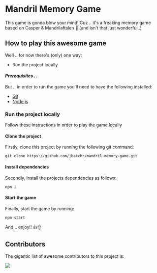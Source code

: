 # Mandril Memory Game

This game is gonna blow your mind! Cuz .. it's a freaking memory game based on Casper & Mandrilaftalen 🥳 (and isn't that just wonderful..)

## How to play this awesome game

Well .. for now there's (only) one way:

- Run the project locally

#### _Prerequisites_ ..

But .. in order to run the game you'll need to have the following installed:

- [Git](https://git-scm.com/)
- [Node.js](https://nodejs.org/en/)

### Run the project locally

Follow these instructions in order to play the game locally

#### Clone the project

Firstly, clone this project by running the following git command:

```git
git clone https://github.com/jbakchr/mandril-memory-game.git
```

#### Install dependencies

Secondly, install the projects dependencies as follows:

```npm
npm i
```

#### Start the game

Finally, start the game by running:

```npm
npm start
```

And .. enjoy!! 👍👌

## Contributors

The gigantic list of awesome contributors to this project is:

<a href="https://github.com/jbakchr/mandril-memory-game/graphs/contributors">
  <img src="https://contrib.rocks/image?repo=jbakchr/mandril-memory-game" />
</a>
